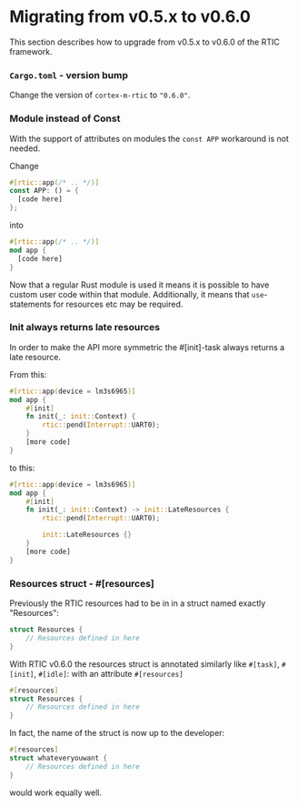 # Migrating from v0.5.x to v0.6.0

This section describes how to upgrade from v0.5.x to v0.6.0 of the RTIC framework.

### `Cargo.toml` - version bump

Change the version of `cortex-m-rtic` to `"0.6.0"`.

### Module instead of Const

With the support of attributes on modules the `const APP` workaround is not needed.

Change

``` rust
#[rtic::app(/* .. */)]
const APP: () = {
  [code here]
};
```

into

``` rust
#[rtic::app(/* .. */)]
mod app {
  [code here]
}
```

Now that a regular Rust module is used it means it is possible to have custom
user code within that module.
Additionally, it means that `use`-statements for resources etc may be required.

### Init always returns late resources

In order to make the API more symmetric the #[init]-task always returns a late resource.

From this:

``` rust
#[rtic::app(device = lm3s6965)]
mod app {
    #[init]
    fn init(_: init::Context) {
        rtic::pend(Interrupt::UART0);
    }
    [more code]
}
```

to this:

``` rust
#[rtic::app(device = lm3s6965)]
mod app {
    #[init]
    fn init(_: init::Context) -> init::LateResources {
        rtic::pend(Interrupt::UART0);

        init::LateResources {}
    }
    [more code]
}
```

### Resources struct - #[resources]

Previously the RTIC resources had to be in in a struct named exactly "Resources":

``` rust
struct Resources {
    // Resources defined in here
}
```

With RTIC v0.6.0 the resources struct is annotated similarly like
`#[task]`, `#[init]`, `#[idle]`: with an attribute `#[resources]`

``` rust
#[resources]
struct Resources {
    // Resources defined in here
}
```

In fact, the name of the struct is now up to the developer:

``` rust
#[resources]
struct whateveryouwant {
    // Resources defined in here
}
```

would work equally well.

